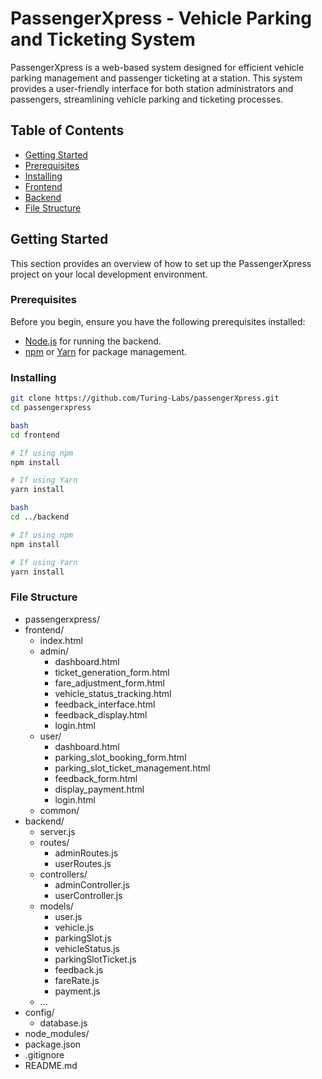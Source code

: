 # PassengerXpress - Vehicle Parking and Ticketing System

PassengerXpress is a web-based system designed for efficient vehicle parking management and passenger ticketing at a station. This system provides a user-friendly interface for both station administrators and passengers, streamlining vehicle parking and ticketing processes.

## Table of Contents

- [Getting Started](#getting-started)
- [Prerequisites](#prerequisites)
- [Installing](#installing)
- [Frontend](#frontend)
- [Backend](#backend)
- [File Structure](#file-structure)

## Getting Started

This section provides an overview of how to set up the PassengerXpress project on your local development environment.

### Prerequisites

Before you begin, ensure you have the following prerequisites installed:

- [Node.js](https://nodejs.org/) for running the backend.
- [npm](https://www.npmjs.com/) or [Yarn](https://yarnpkg.com/) for package management.

### Installing

   ```bash
   git clone https://github.com/Turing-Labs/passengerXpress.git
   cd passengerxpress

   bash
   cd frontend

   # If using npm
   npm install

   # If using Yarn
   yarn install

   bash
   cd ../backend

   # If using npm
   npm install

   # If using Yarn
   yarn install
```

### File Structure

 - passengerxpress/
  - frontend/
    - index.html
    - admin/
      - dashboard.html
      - ticket_generation_form.html
      - fare_adjustment_form.html
      - vehicle_status_tracking.html
      - feedback_interface.html
      - feedback_display.html
      - login.html
    - user/
      - dashboard.html
      - parking_slot_booking_form.html
      - parking_slot_ticket_management.html
      - feedback_form.html
      - display_payment.html
      - login.html
    - common/
  - backend/
    - server.js
    - routes/
      - adminRoutes.js
      - userRoutes.js
    - controllers/
      - adminController.js
      - userController.js
    - models/
      - user.js
      - vehicle.js
      - parkingSlot.js
      - vehicleStatus.js
      - parkingSlotTicket.js
      - feedback.js
      - fareRate.js
      - payment.js
    - ...
  - config/
    - database.js
  - node_modules/
  - package.json
  - .gitignore
  - README.md
